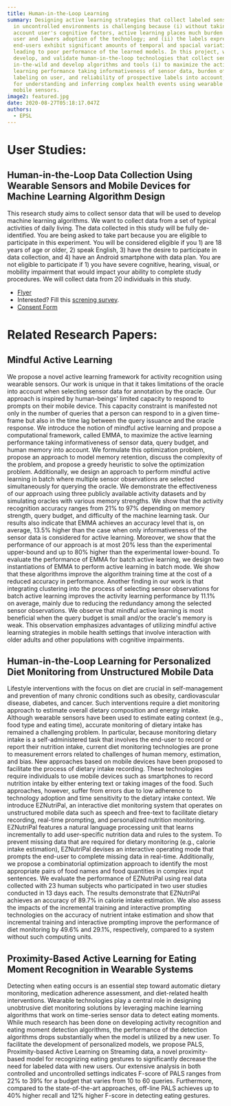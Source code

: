 ```yaml
---
title: Human-in-the-Loop Learning
summary: Designing active learning strategies that collect labeled sensor data
  in uncontrolled environments is challenging because (i) without taking into
  account user's cognitive factors, active learning places much burden on the
  user and lowers adoption of the technology; and (ii) the labels expressed by
  end-users exhibit significant amounts of temporal and spacial variations
  leading to poor performance of the learned models. In this project, we design,
  develop, and validate human-in-the-loop technologies that collect sensor data
  in-the-wild and develop algorithms and tools (i) to maximize the active
  learning performance taking informativeness of sensor data, burden of data
  labeling on user, and reliability of prospective labels into account; and (ii)
  for understanding and inferring complex health events using wearable and
  mobile sensors.
image2: featured.jpg
date: 2020-08-27T05:18:17.047Z
authors:
  - EPSL
---
```

# User Studies:
## Human-in-the-Loop Data Collection Using Wearable Sensors and Mobile Devices for Machine Learning Algorithm Design
This research study aims to collect sensor data that will be used to develop machine learning algorithms. We want to collect data from a set of typical activities of daily living. The data collected in this study will be fully de-identified. You are being asked to take part because you are eligible to participate in this experiment. You will be considered eligible if you 1) are 18 years of age or older, 2) speak English, 3) have the desire to participate in data collection, and 4) have an Android smartphone with data plan. You are not eligible to participate if 1) you have severe cognitive, hearing, visual, or mobility impairment that would impact your ability to complete study procedures. We will collect data from 20 individuals in this study.<br>
- <a href="https://ghasemzadeh.com/cps_resources/cps_flyer_2023_03.pdf" target="_blank">Flyer</a>
- Interested? Fill this <a href="https://www.surveymonkey.com/r/V79VVWR" target="_blank">screning survey</a>.
- <a href="https://ghasemzadeh.com/cps_resources/cps_consent_2023_03.pdf" target="_blank">Consent Form</a>

# Related Research Papers:

## Mindful Active Learning
We propose a novel active learning framework for activity recognition using wearable sensors. Our work is unique in that it takes limitations of the oracle into account when selecting sensor data for annotation by the oracle. Our approach is inspired by human-beings' limited capacity to respond to prompts on their mobile device. This capacity constraint is manifested not only in the number of queries that a person can respond to in a given time-frame but also in the time lag between the query issuance and the oracle response. We introduce the notion of mindful active learning and propose a computational framework, called EMMA, to maximize the active learning performance taking informativeness of sensor data, query budget, and human memory into account. We formulate this optimization problem, propose an approach to model memory retention, discuss the complexity of the problem, and propose a greedy heuristic to solve the optimization problem. Additionally, we design an approach to perform mindful active learning in batch where multiple sensor observations are selected simultaneously for querying the oracle. We demonstrate the effectiveness of our approach using three publicly available activity datasets and by simulating oracles with various memory strengths. We show that the activity recognition accuracy ranges from 21% to 97% depending on memory strength, query budget, and difficulty of the machine learning task. Our results also indicate that EMMA achieves an accuracy level that is, on average, 13.5% higher than the case when only informativeness of the sensor data is considered for active learning. Moreover, we show that the performance of our approach is at most 20% less than the experimental upper-bound and up to 80% higher than the experimental lower-bound. To evaluate the performance of EMMA for batch active learning, we design two instantiations of EMMA to perform active learning in batch mode. We show that these algorithms improve the algorithm training time at the cost of a reduced accuracy in performance. Another finding in our work is that integrating clustering into the process of selecting sensor observations for batch active learning improves the activity learning performance by 11.1% on average, mainly due to reducing the redundancy among the selected sensor observations. We observe that mindful active learning is most beneficial when the query budget is small and/or the oracle's memory is weak. This observation emphasizes advantages of utilizing mindful active learning strategies in mobile health settings that involve interaction with older adults and other populations with cognitive impairments.


## Human-in-the-Loop Learning for Personalized Diet Monitoring from Unstructured Mobile Data
Lifestyle interventions with the focus on diet are crucial in self-management and prevention of many chronic conditions such as obesity, cardiovascular disease, diabetes, and cancer. Such interventions require a diet monitoring approach to estimate overall dietary composition and energy intake. Although wearable sensors have been used to estimate eating context (e.g., food type and eating time), accurate monitoring of dietary intake has remained a challenging problem. In particular, because monitoring dietary intake is a self-administered task that involves the end-user to record or report their nutrition intake, current diet monitoring technologies are prone to measurement errors related to challenges of human memory, estimation, and bias. New approaches based on mobile devices have been proposed to facilitate the process of dietary intake recording. These technologies require individuals to use mobile devices such as smartphones to record nutrition intake by either entering text or taking images of the food. Such approaches, however, suffer from errors due to low adherence to technology adoption and time sensitivity to the dietary intake context. We introduce EZNutriPal, an interactive diet monitoring system that operates on unstructured mobile data such as speech and free-text to facilitate dietary recording, real-time prompting, and personalized nutrition monitoring. EZNutriPal features a natural language processing unit that learns incrementally to add user-specific nutrition data and rules to the system. To prevent missing data that are required for dietary monitoring (e.g., calorie intake estimation), EZNutriPal devises an interactive operating mode that prompts the end-user to complete missing data in real-time. Additionally, we propose a combinatorial optimization approach to identify the most appropriate pairs of food names and food quantities in complex input sentences. We evaluate the performance of EZNutriPal using real data collected with 23 human subjects who participated in two user studies conducted in 13 days each. The results demonstrate that EZNutriPal achieves an accuracy of 89.7% in calorie intake estimation. We also assess the impacts of the incremental training and interactive prompting technologies on the accuracy of nutrient intake estimation and show that incremental training and interactive prompting improve the performance of diet monitoring by 49.6% and 29.1%, respectively, compared to a system without such computing units.

## Proximity-Based Active Learning for Eating Moment Recognition in Wearable Systems
Detecting when eating occurs is an essential step toward automatic dietary monitoring, medication adherence assessment, and diet-related health interventions. Wearable technologies play a central role in designing unobtrusive diet monitoring solutions by leveraging machine learning algorithms that work on time-series sensor data to detect eating moments. While much research has been done on developing activity recognition and eating moment detection algorithms, the performance of the detection algorithms drops substantially when the model is utilized by a new user. To facilitate the development of personalized models, we propose PALS, Proximity-based Active Learning on Streaming data, a novel proximity-based model for recognizing eating gestures to significantly decrease the need for labeled data with new users. Our extensive analysis in both controlled and uncontrolled settings indicates F-score of PALS ranges from 22\% to 39\% for a budget that varies from 10 to 60 queries. Furthermore, compared to the state-of-the-art approaches, off-line PALS achieves up to 40\% higher recall and 12\% higher F-score in detecting eating gestures.
